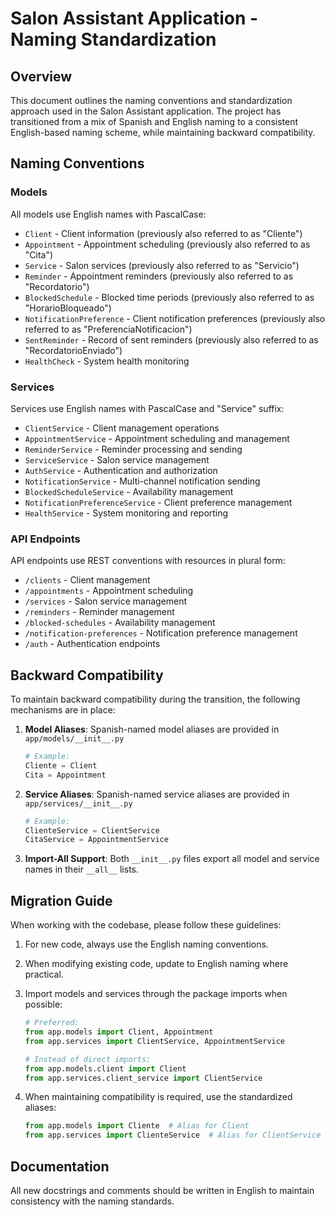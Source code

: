 # Salon Assistant Application - Naming Standardization

## Overview

This document outlines the naming conventions and standardization approach used in the Salon Assistant application. The project has transitioned from a mix of Spanish and English naming to a consistent English-based naming scheme, while maintaining backward compatibility.

## Naming Conventions

### Models

All models use English names with PascalCase:
- `Client` - Client information (previously also referred to as "Cliente")
- `Appointment` - Appointment scheduling (previously also referred to as "Cita")
- `Service` - Salon services (previously also referred to as "Servicio") 
- `Reminder` - Appointment reminders (previously also referred to as "Recordatorio")
- `BlockedSchedule` - Blocked time periods (previously also referred to as "HorarioBloqueado")
- `NotificationPreference` - Client notification preferences (previously also referred to as "PreferenciaNotificacion")
- `SentReminder` - Record of sent reminders (previously also referred to as "RecordatorioEnviado")
- `HealthCheck` - System health monitoring

### Services

Services use English names with PascalCase and "Service" suffix:
- `ClientService` - Client management operations
- `AppointmentService` - Appointment scheduling and management
- `ReminderService` - Reminder processing and sending
- `ServiceService` - Salon service management
- `AuthService` - Authentication and authorization
- `NotificationService` - Multi-channel notification sending
- `BlockedScheduleService` - Availability management
- `NotificationPreferenceService` - Client preference management
- `HealthService` - System monitoring and reporting

### API Endpoints

API endpoints use REST conventions with resources in plural form:
- `/clients` - Client management
- `/appointments` - Appointment scheduling
- `/services` - Salon service management
- `/reminders` - Reminder management
- `/blocked-schedules` - Availability management
- `/notification-preferences` - Notification preference management
- `/auth` - Authentication endpoints

## Backward Compatibility

To maintain backward compatibility during the transition, the following mechanisms are in place:

1. **Model Aliases**: Spanish-named model aliases are provided in `app/models/__init__.py`
   ```python
   # Example:
   Cliente = Client
   Cita = Appointment
   ```

2. **Service Aliases**: Spanish-named service aliases are provided in `app/services/__init__.py`
   ```python
   # Example:
   ClienteService = ClientService
   CitaService = AppointmentService
   ```

3. **Import-All Support**: Both `__init__.py` files export all model and service names in their `__all__` lists.

## Migration Guide

When working with the codebase, please follow these guidelines:

1. For new code, always use the English naming conventions.
2. When modifying existing code, update to English naming where practical.
3. Import models and services through the package imports when possible:
   ```python
   # Preferred:
   from app.models import Client, Appointment
   from app.services import ClientService, AppointmentService
   
   # Instead of direct imports:
   from app.models.client import Client
   from app.services.client_service import ClientService
   ```

4. When maintaining compatibility is required, use the standardized aliases:
   ```python
   from app.models import Cliente  # Alias for Client
   from app.services import ClienteService  # Alias for ClientService
   ```

## Documentation

All new docstrings and comments should be written in English to maintain consistency with the naming standards. 